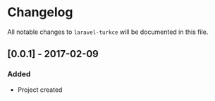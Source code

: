 # Changelog

All notable changes to `laravel-turkce` will be documented in this file.

## [0.0.1] - 2017-02-09
### Added
- Project created
